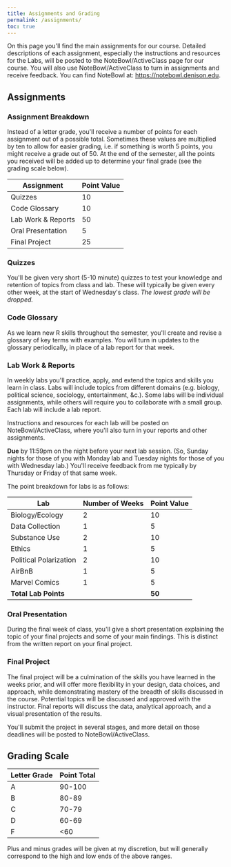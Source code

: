 ```yaml
---
title: Assignments and Grading
permalink: /assignments/
toc: true
---
```


On this page you'll find the main assignments for our course. Detailed descriptions of each assignment, especially the instructions and resources for the Labs, will be posted to the NoteBowl/ActiveClass page for our course. You will also use NoteBowl/ActiveClass to turn in assignments and receive feedback. You can find NoteBowl at: <https://notebowl.denison.edu>.

## Assignments

### Assignment Breakdown

Instead of a letter grade, you'll receive a number of points for each assignment out of a possible total. Sometimes these values are multiplied by ten to allow for easier grading, i.e. if something is worth 5 points, you might receive a grade out of 50. At the end of the semester, all the points you received will be added up to determine your final grade (see the grading scale below).

Assignment|Point Value
----|--
Quizzes|10
Code Glossary|10
Lab Work & Reports|50
Oral Presentation|5
Final Project|25

### Quizzes

You'll be given very short (5-10 minute) quizzes to test your knowledge and retention of topics from class and lab. These will typically be given every other week, at the start of Wednesday's class. *The lowest grade will be dropped.*

### Code Glossary

As we learn new R skills throughout the semester, you'll create and revise a glossary of key terms with examples. You will turn in updates to the glossary periodically, in place of a lab report for that week.

### Lab Work & Reports

In weekly labs you'll practice, apply, and extend the topics and skills you learn in class. Labs will include topics from different domains (e.g. biology, political science, sociology, entertainment, &c.). Some labs will be individual assignments, while others will require you to collaborate with a small group. Each lab will include a lab report.

Instructions and resources for each lab will be posted on NoteBowl/ActiveClass, where you'll also turn in your reports and other assignments.

**Due** by 11:59pm on the night before your next lab session. (So, Sunday nights for those of you with Monday lab and Tuesday nights for those of you with Wednesday lab.) You'll receive feedback from me typically by Thursday or Friday of that same week.

The point breakdown for labs is as follows:

Lab|Number of Weeks|Point Value
---|--|---
Biology/Ecology|2|10
Data Collection|1|5
Substance Use|2|10
Ethics|1|5
Political Polarization|2|10
AirBnB|1|5
Marvel Comics|1|5
**Total Lab Points**||**50**

### Oral Presentation

During the final week of class, you'll give a short presentation explaining the topic of your final projects and some of your main findings. This is distinct from the written report on your final project.

### Final Project

The final project will be a culmination of the skills you have learned in the weeks prior, and will offer more flexibility in your design, data choices, and approach, while demonstrating mastery of the breadth of skills discussed in the course. Potential topics will be discussed and approved with the instructor. Final reports will discuss the data, analytical approach, and a visual presentation of the results.

You'll submit the project in several stages, and more detail on those deadlines will be posted to NoteBowl/ActiveClass.

## Grading Scale

Letter Grade|Point Total
---|---
A|90-100
B|80-89
C|70-79
D|60-69
F|<60

Plus and minus grades will be given at my discretion, but will generally correspond to the high and low ends of the above ranges.
